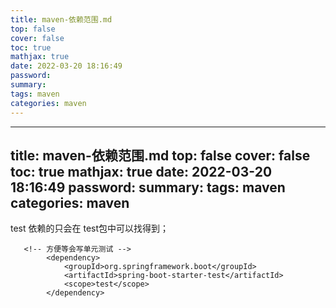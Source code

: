 ```yaml
---
title: maven-依赖范围.md
top: false
cover: false
toc: true
mathjax: true
date: 2022-03-20 18:16:49
password:
summary:
tags: maven
categories: maven
---
```

---
title: maven-依赖范围.md
top: false
cover: false
toc: true
mathjax: true
date: 2022-03-20 18:16:49
password:
summary:
tags: maven
categories: maven
---
test 依赖的只会在 test包中可以找得到；
~~~
   <!-- 方便等会写单元测试 -->
        <dependency>
            <groupId>org.springframework.boot</groupId>
            <artifactId>spring-boot-starter-test</artifactId>
            <scope>test</scope>
        </dependency>
~~~

